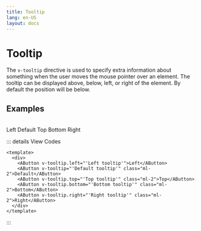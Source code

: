 ```yaml
---
title: Tooltip
lang: en-US
layout: docs
---
```


<script setup lang="ts">
import { AButton, vTooltip } from '../../src/'

</script>

# Tooltip

The <code>v-tooltip</code> directive is used to specify extra information about something when the user moves the mouse pointer over an element. The tooltip can be displayed above, below, left, or right of the element. By default the position will be below.

## Examples

<br/>

<div>
  <AButton v-tooltip.left="'Left tooltip'">Left</AButton>
  <AButton v-tooltip="'Default tooltip'" class="ml-2">Default</AButton>
  <AButton v-tooltip.top="'Top tooltip'" class="ml-2">Top</AButton>
  <AButton v-tooltip.bottom="'Bottom tooltip'" class="ml-2">Bottom</AButton>
  <AButton v-tooltip.right="'Right tooltip'" class="ml-2">Right</AButton>
</div>

::: details View Codes

```vue
<template>
  <div>
    <AButton v-tooltip.left="'Left tooltip'">Left</AButton>
    <AButton v-tooltip="'Default tooltip'" class="ml-2">Default</AButton>
    <AButton v-tooltip.top="'Top tooltip'" class="ml-2">Top</AButton>
    <AButton v-tooltip.bottom="'Bottom tooltip'" class="ml-2">Bottom</AButton>
    <AButton v-tooltip.right="'Right tooltip'" class="ml-2">Right</AButton>
  </div>
</template>
```

:::
